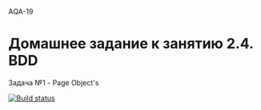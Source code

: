 AQA-19    
# Домашнее задание к занятию 2.4. BDD

Задача №1 - Page Object's  

[![Build status](https://ci.appveyor.com/api/projects/status/0=true)](https://ci.appveyor.com/project/goso-nct/netology-auto-dz2-4)

